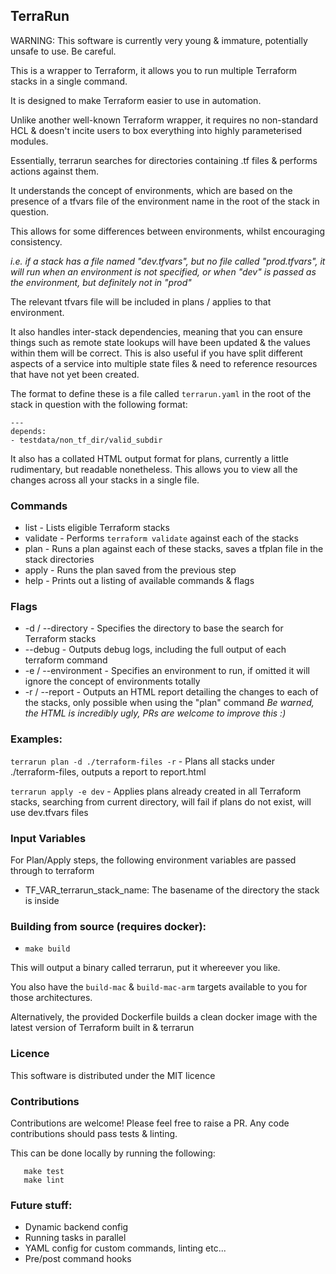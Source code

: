 ## TerraRun

WARNING: This software is currently very young & immature, potentially unsafe to use. Be careful.

This is a wrapper to Terraform, it allows you to run multiple Terraform stacks in a single command.

It is designed to make Terraform easier to use in automation.

Unlike another well-known Terraform wrapper, it requires no non-standard HCL & doesn't incite users to box everything into highly parameterised modules.

Essentially, terrarun searches for directories containing .tf files & performs actions against them.

It understands the concept of environments, which are based on the presence of a tfvars file of the environment name in the root of the stack in question.

This allows for some differences between environments, whilst encouraging consistency.

*i.e. if a stack has a file named "dev.tfvars", but no file called "prod.tfvars", it will run when an environment is not specified, or when "dev" is passed as the environment, but definitely not in "prod"*

The relevant tfvars file will be included in plans / applies to that environment.

It also handles inter-stack dependencies, meaning that you can ensure things such as remote state lookups will have been updated & the values within them will be correct. This is also useful if you have split different aspects of a service into multiple state files & need to reference resources that have not yet been created.

The format to define these is a file called `terrarun.yaml` in the root of the stack in question with the following format:
```
---
depends:
- testdata/non_tf_dir/valid_subdir
```

It also has a collated HTML output format for plans, currently a little rudimentary, but readable nonetheless. This allows you to view all the changes across all your stacks in a single file. 

### Commands
- list - Lists eligible Terraform stacks
- validate - Performs `terraform validate` against each of the stacks
- plan - Runs a plan against each of these stacks, saves a tfplan file in the stack directories
- apply - Runs the plan saved from the previous step
- help - Prints out a listing of available commands & flags

### Flags
- -d / --directory - Specifies the directory to base the search for Terraform stacks
- --debug - Outputs debug logs, including the full output of each terraform command
- -e / --environment - Specifies an environment to run, if omitted it will ignore the concept of environments totally
- -r / --report - Outputs an HTML report detailing the changes to each of the stacks, only possible when using the "plan" command
*Be warned, the HTML is incredibly ugly, PRs are welcome to improve this :)*

### Examples:
`terrarun plan -d ./terraform-files -r` - Plans all stacks under ./terraform-files, outputs a report to report.html

`terrarun apply -e dev` - Applies plans already created in all Terraform stacks, searching from current directory, will fail if plans do not exist, will use dev.tfvars files

### Input Variables

For Plan/Apply steps, the following environment variables are passed through to terraform
- TF_VAR_terrarun_stack_name: The basename of the directory the stack is inside

### Building from source (requires docker):

- `make build`

This will output a binary called terrarun, put it whereever you like.

You also have the `build-mac` & `build-mac-arm` targets available to you for those architectures.

Alternatively, the provided Dockerfile builds a clean docker image with the latest version of Terraform built in & terrarun

### Licence

This software is distributed under the MIT licence

### Contributions

Contributions are welcome! Please feel free to raise a PR. Any code contributions should pass tests & linting.

This can be done locally by running the following:
```
   make test
   make lint
```

### Future stuff:
- Dynamic backend config
- Running tasks in parallel
- YAML config for custom commands, linting etc...
- Pre/post command hooks